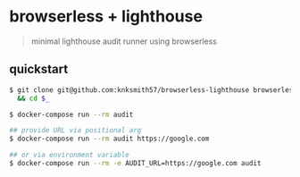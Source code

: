 # browserless + lighthouse

> minimal lighthouse audit runner using browserless

## quickstart

```sh
$ git clone git@github.com:knksmith57/browserless-lighthouse browserless-lighthouse \
  && cd $_

$ docker-compose run --rm audit

## provide URL via positional arg
$ docker-compose run --rm audit https://google.com

## or via environment variable
$ docker-compose run --rm -e AUDIT_URL=https://google.com audit
```

